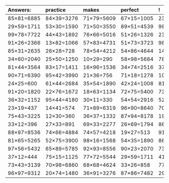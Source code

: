 | Answers: | practice | makes | perfect | ! |
| :--- | :--- | :--- | :--- | :--- |
| 85×81=6885 | 84×39=3276 | 71×79=5609 | 67×15=1005 | 23×98=2254 | 
| 29×59=1711 | 53×30=1590 | 71×50=3550 | 89×51=4539 | 98×58=5684 | 
| 99×78=7722 | 44×43=1892 | 76×66=5016 | 51×26=1326 | 23×96=2208 | 
| 91×26=2366 | 13×82=1066 | 57×83=4731 | 51×73=3723 | 98×70=6860 | 
| 85×31=2635 | 26×28=728 | 78×54=4212 | 54×86=4644 | 14×96=1344 | 
| 34×60=2040 | 25×50=1250 | 10×29=290 | 58×98=5684 | 78×78=6084 | 
| 81×44=3564 | 83×17=1411 | 16×96=1536 | 34×74=2516 | 37×61=2257 | 
| 90×71=6390 | 95×42=3990 | 21×36=756 | 71×18=1278 | 100×92=9200 | 
| 24×25=600 | 61×44=2684 | 35×54=1890 | 42×24=1008 | 81×82=6642 | 
| 91×20=1820 | 22×76=1672 | 18×63=1134 | 72×75=5400 | 73×96=7008 | 
| 36×32=1152 | 95×44=4180 | 30×11=330 | 54×54=2916 | 52×50=2600 | 
| 23×19=437 | 14×41=574 | 71×89=6319 | 96×90=8640 | 70×52=3640 | 
| 75×43=3225 | 12×30=360 | 36×37=1332 | 87×94=8178 | 19×30=570 | 
| 33×12=396 | 27×33=891 | 69×33=2277 | 26×69=1794 | 86×68=5848 | 
| 88×97=8536 | 74×66=4884 | 74×57=4218 | 19×27=513 | 91×14=1274 | 
| 81×65=5265 | 52×75=3900 | 98×16=1568 | 54×35=1890 | 86×44=3784 | 
| 97×56=5432 | 65×89=5785 | 92×93=8556 | 90×23=2070 | 73×25=1825 | 
| 37×12=444 | 75×15=1125 | 77×72=5544 | 29×59=1711 | 41×99=4059 | 
| 73×43=3139 | 70×98=6860 | 68×68=4624 | 33×26=858 | 77×32=2464 | 
| 96×97=9312 | 20×74=1480 | 36×91=3276 | 87×86=7482 | 29×43=1247 | 
